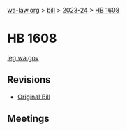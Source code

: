[wa-law.org](/) > [bill](/bill/) > [2023-24](/bill/2023-24/) > [HB 1608](/bill/2023-24/hb/1608/)

# HB 1608
[leg.wa.gov](https://app.leg.wa.gov/billsummary?BillNumber=1608&Year=2023&Initiative=false)

## Revisions
* [Original Bill](1/)

## Meetings